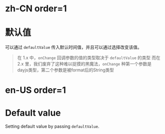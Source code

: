 # zh-CN order=1

# 默认值

可以通过 `defaultValue` 传入默认时间值，并且可以通过选择改变该值。

> 在 1.x 中，`onChange` 回调参数的值的类型取决于 `defaultValue` 的类型
> 而在 2.x 里，我们废弃了这种难以捉摸的黑魔法，`onChange` 种第一个参数是dayjs类型，第二个参数是被format后的String类型

# en-US order=1

# Default value

Setting default value by passing `defaultValue`.
